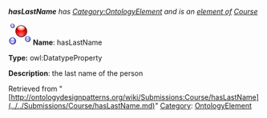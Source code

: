 ___hasLastName__ has [Category:OntologyElement](../../Category/OntologyElement.md "Category:OntologyElement") and is an [element of](../../Property/ElementOf.md "Property:ElementOf") [Course](../../Submissions/Course.md "Submissions:Course")_


  




[![DatatypeProperty](../../images/thumb/a/a5/DatatypeProperty.gif/45px-DatatypeProperty.gif)](../../Image/DatatypeProperty.gif.md "DatatypeProperty")
__Name__: hasLastName 


__Type:__ owl:DatatypeProperty 


__Description__: the last name of the person 





Retrieved from "[http://ontologydesignpatterns.org/wiki/Submissions:Course/hasLastName](../../Submissions/Course/hasLastName.md)"
 [Category](http://ontologydesignpatterns.org/wiki/Special:Categories "Special:Categories"): [OntologyElement](../../Category/OntologyElement.md "Category:OntologyElement")